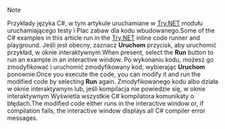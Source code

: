 
> [!NOTE]
> <span data-ttu-id="3538e-101">Przykłady języka C#, w tym artykule uruchamiane w [Try.NET](https://try.dot.net) modułu uruchamiającego testy i Plac zabaw dla kodu wbudowanego.</span><span class="sxs-lookup"><span data-stu-id="3538e-101">Some of the C# examples in this article run in the [Try.NET](https://try.dot.net) inline code runner and playground.</span></span> <span data-ttu-id="3538e-102">Jeśli jest obecny, zaznacz **Uruchom** przycisk, aby uruchomić przykład, w oknie interaktywnym.</span><span class="sxs-lookup"><span data-stu-id="3538e-102">When present, select the **Run** button to run an example in an interactive window.</span></span> <span data-ttu-id="3538e-103">Po wykonaniu kodu, możesz go zmodyfikować i uruchomić zmodyfikowany kod, wybierając **Uruchom** ponownie.</span><span class="sxs-lookup"><span data-stu-id="3538e-103">Once you execute the code, you can modify it and run the modified code by selecting **Run** again.</span></span> <span data-ttu-id="3538e-104">Zmodyfikowanego kodu albo działa w oknie interaktywnym lub, jeśli kompilacja nie powiedzie się, w oknie interaktywnym Wyświetla wszystkie C# kompilatora komunikaty o błędach.</span><span class="sxs-lookup"><span data-stu-id="3538e-104">The modified code either runs in the interactive window or, if compilation fails, the interactive window displays all C# compiler error messages.</span></span>  